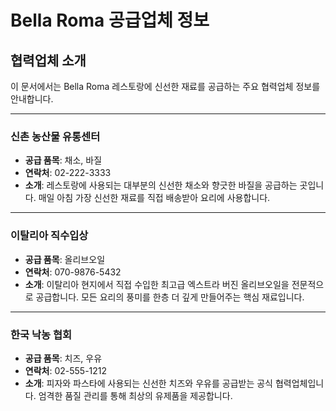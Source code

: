 # Bella Roma 공급업체 정보

## 협력업체 소개

이 문서에서는 Bella Roma 레스토랑에 신선한 재료를 공급하는 주요 협력업체 정보를 안내합니다.

---

### 신촌 농산물 유통센터

-   **공급 품목**: 채소, 바질
-   **연락처**: 02-222-3333
-   **소개**: 레스토랑에 사용되는 대부분의 신선한 채소와 향긋한 바질을 공급하는 곳입니다. 매일 아침 가장 신선한 재료를 직접 배송받아 요리에 사용합니다.

---

### 이탈리아 직수입상

-   **공급 품목**: 올리브오일
-   **연락처**: 070-9876-5432
-   **소개**: 이탈리아 현지에서 직접 수입한 최고급 엑스트라 버진 올리브오일을 전문적으로 공급합니다. 모든 요리의 풍미를 한층 더 깊게 만들어주는 핵심 재료입니다.

---

### 한국 낙농 협회

-   **공급 품목**: 치즈, 우유
-   **연락처**: 02-555-1212
-   **소개**: 피자와 파스타에 사용되는 신선한 치즈와 우유를 공급받는 공식 협력업체입니다. 엄격한 품질 관리를 통해 최상의 유제품을 제공합니다.